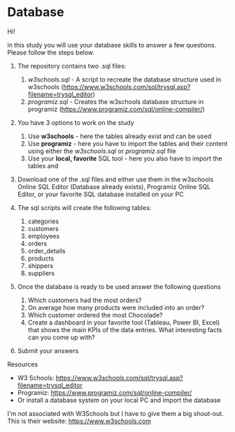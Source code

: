 # Database

Hi!

in this study you will use your database skills to answer a few questions. Please follow the steps below. 

1. The repository contains two .sql files:
    1. *w3schools.sql* - A script to recreate the database structure used in w3schools (https://www.w3schools.com/sql/trysql.asp?filename=trysql_editor)
    2. *programiz.sql* - Creates the w3schools database structure in programiz (https://www.programiz.com/sql/online-compiler/)
2. You have 3 options to work on the study
    1. Use **w3schools** - here the tables already exist and can be used
    2. Use **programiz** - here you have to import the tables and their content using either the *w3schools.sql* or *programiz.sql* file
    3. Use your **local, favorite** SQL tool - here you also have to import the tables and 
4. Download one of the .sql files and either use them in the w3schools Online SQL Editor (Database already exists), Programiz Online SQL Editor, or your favorite SQL database installed on your PC
5. The sql scripts will create the following tables:
    1. categories
    2. customers
    3. employees
    4. orders
    5. order_details
    6. products
    7. shippers
    8. suppliers
    
6. Once the database is ready to be used answer the following questions
    1. Which customers had the most orders?
    2. On average how many products were included into an order?
    3. Which customer ordered the most Chocolade?
    4. Create a dashboard in your favorite tool (Tableau, Power BI, Excel) that shows the main KPIs of the data entries. What interesting facts can you come up with?
  
7. Submit your answers


Resources
* W3 Schools: https://www.w3schools.com/sql/trysql.asp?filename=trysql_editor
* Programiz: https://www.programiz.com/sql/online-compiler/
* Or install a database system on your local PC and import the database




I'm not associated with W3Schools but I have to give them a big shout-out. This is their website:
https://www.w3schools.com
